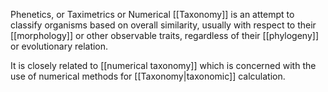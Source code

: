 Phenetics, or Taximetrics or Numerical [[Taxonomy]] is an attempt to classify organisms based on overall similarity, usually with respect to their [[morphology]] or other observable traits, regardless of their [[phylogeny]] or evolutionary relation.

It is closely related to [[numerical taxonomy]] which is concerned with the use of numerical methods for [[Taxonomy|taxonomic]] calculation.